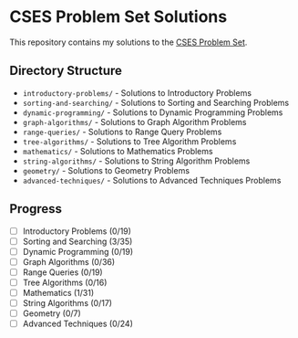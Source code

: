 # CSES Problem Set Solutions

This repository contains my solutions to the [CSES Problem Set](https://cses.fi/problemset/).

## Directory Structure

- `introductory-problems/` - Solutions to Introductory Problems
- `sorting-and-searching/` - Solutions to Sorting and Searching Problems
- `dynamic-programming/` - Solutions to Dynamic Programming Problems
- `graph-algorithms/` - Solutions to Graph Algorithm Problems
- `range-queries/` - Solutions to Range Query Problems
- `tree-algorithms/` - Solutions to Tree Algorithm Problems
- `mathematics/` - Solutions to Mathematics Problems
- `string-algorithms/` - Solutions to String Algorithm Problems
- `geometry/` - Solutions to Geometry Problems
- `advanced-techniques/` - Solutions to Advanced Techniques Problems

## Progress

- [ ] Introductory Problems (0/19)
- [ ] Sorting and Searching (3/35)
- [ ] Dynamic Programming (0/19)
- [ ] Graph Algorithms (0/36)
- [ ] Range Queries (0/19)
- [ ] Tree Algorithms (0/16)
- [ ] Mathematics (1/31)
- [ ] String Algorithms (0/17)
- [ ] Geometry (0/7)
- [ ] Advanced Techniques (0/24)
